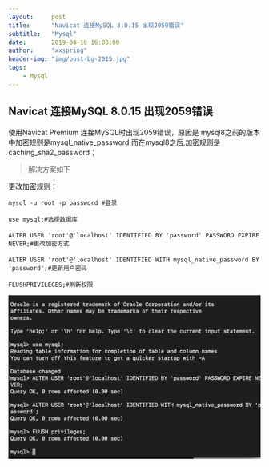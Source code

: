 ```yaml
---
layout:     post
title:      "Navicat 连接MySQL 8.0.15 出现2059错误"
subtitle:   "Mysql"
date:       2019-04-10 16:00:00
author:     "xxspring"
header-img: "img/post-bg-2015.jpg"
tags:
    - Mysql
---
```


## Navicat 连接MySQL 8.0.15 出现2059错误

使用Navicat Premium 连接MySQL时出现2059错误，原因是 mysql8之前的版本中加密规则是mysql_native_password,而在mysql8之后,加密规则是caching_sha2_password；


>解决方案如下

更改加密规则：

```
mysql -u root -p password #登录

use mysql;#选择数据库

ALTER USER 'root'@'localhost' IDENTIFIED BY 'password' PASSWORD EXPIRE NEVER;#更改加密方式

ALTER USER 'root'@'localhost' IDENTIFIED WITH mysql_native_password BY 'password';#更新用户密码

FLUSHPRIVILEGES;#刷新权限
```

![截图](/img/2019-04-11-Mysql_error_2059.png "截图")
